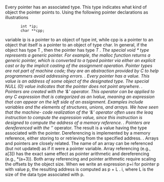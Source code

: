 Every pointer has an associated type. This type indicates what kind of object the pointer points to. Using the following pointer declarations as illustrations

```
       int *ip;
       char **cpp;
```


variable ip is a pointer to an object of type int, while cpp is a pointer to an object that itself is a pointer to an object of type char. In general, if the object has type T , then the pointer has type *T . The special void * type represents a generic pointer. For example, the malloc function returns a generic pointer, which is converted to a typed pointer via either an explicit cast or by the implicit casting of the assignment operation. Pointer types are not part of machine code; they are an abstraction provided by C to help programmers avoid addressing errors.
. Every pointer has a value. This value is an address of some object of the designated type. The special NULL (0) value indicates that the pointer does not point anywhere.
. Pointers are created with the ‘&’ operator. This operator can be applied to any C expression that is categorized as an lvalue, meaning an expression that can appear on the left side of an assignment. Examples include variables and the elements of structures, unions, and arrays. We have seen that the machine- code realization of the ‘&’ operator often uses the leaq instruction to compute the expression value, since this instruction is designed to compute the address of a memory reference.
. Pointers are dereferenced with the ‘*’ operator. The result is a value having the type associated with the pointer. Dereferencing is implemented by a memory reference, either storing to or retrieving from the specified address.
. Arrays and pointers are closely related. The name of an array can be referenced (but not updated) as if it were a pointer variable. Array referencing (e.g., a[3]) has the exact same effect as pointer arithmetic and dereferencing (e.g., *(a+3)). Both array referencing and pointer arithmetic require scaling the offsets by the object size. When we write an expression p+i for pointer p with value p, the resulting address is computed as p + L . i, where L is the size of the data type associated with p.
